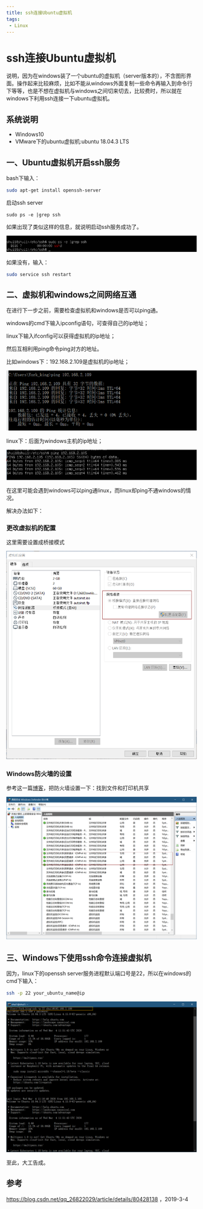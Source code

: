 ```yaml
---
title: ssh连接Ubuntu虚拟机
tags:
 - Linux
---
```


# ssh连接Ubuntu虚拟机

说明，因为在windows装了一个ubuntu的虚拟机（server版本的），不含图形界面。操作起来比较麻烦，比如不能从windows外面复制一些命令再输入到命令行下等等，也是不想在虚拟机与windows之间切来切去，比较费时，所以就在windows下利用ssh连接一下ubuntu虚拟机。



## 系统说明

- Windows10
- VMware下的ubuntu虚拟机:ubuntu 18.04.3 LTS

## 一、Ubuntu虚拟机开启ssh服务

bash下输入：

```bash
sudo apt-get install openssh-server
```

启动ssh server

```
sudo ps -e |grep ssh
```

如果出现了类似这样的信息，就说明启动ssh服务成功了。

![image-20200304192944821](/assets/image/image-20200304192944821.png)

如果没有，输入：

```bash
sudo service ssh restart
```

## 二、虚拟机和windows之间网络互通

在进行下一步之前，需要检查虚拟机和windows是否可以ping通。

windows的cmd下输入ipconfig语句，可查得自己的ip地址；

linux下输入ifconfig可以获得虚拟机的ip地址；

然后互相利用ping命令ping对方的地址。

比如windows下：192.168.2.109是虚拟机的ip地址；

![image-20200304193437523](/assets/image/image-20200304193437523.png)

linux下：后面为windows主机的ip地址；

![image-20200304193613557](/assets/image/image-20200304193613557.png)

在这里可能会遇到windows可以ping通linux，而linux却ping不通windows的情况。

解决办法如下：

### 更改虚拟机的配置

这里需要设置成桥接模式

![image-20200304194346968](/assets/image/image-20200304194346968.png)

### Windows防火墙的设置

参考这一篇[博客](https://blog.csdn.net/qq_26822029/article/details/80428138)，把防火墙设置一下：找到文件和打印机共享

![image-20200304194657021](/assets/image/image-20200304194657021.png)

## 三、Windows下使用ssh命令连接虚拟机

因为，linux下的openssh server服务进程默认端口号是22，所以在windows的cmd下输入：

```bash
ssh -p 22 your_ubuntu_name@ip
```

![image-20200304195238088](/assets/image/image-20200304195238088.png)

至此，大工告成。



## 参考

https://blog.csdn.net/qq_26822029/article/details/80428138 ，2019-3-4